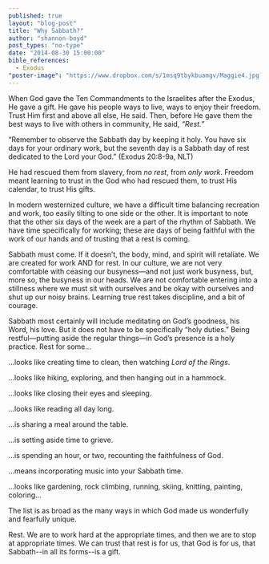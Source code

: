 ```yaml
---
published: true
layout: "blog-post"
title: "Why Sabbath?"
author: "shannon-boyd"
post_types: "no-type"
date: "2014-08-30 15:00:00"
bible_references: 
  - Exodus
"poster-image": "https://www.dropbox.com/s/1msq9tbykbuamgv/Maggie4.jpg?dl=0"
---
```


When God gave the Ten Commandments to the Israelites after the Exodus, He gave a gift.   He gave his people ways to live, ways to enjoy their freedom.  Trust Him first and above all else, He said.  Then, before He gave them the best ways to live with others in community, He said, *“Rest.”*

“Remember to observe the Sabbath day by keeping it holy.  You have six days for your ordinary work, but the seventh day is a Sabbath day of rest dedicated to the Lord your God.”  (Exodus 20:8-9a, NLT)

He had rescued them from slavery, from *no rest*, from *only work*.  Freedom meant learning to trust in the God who had rescued them, to trust His calendar, to trust His gifts.

In modern westernized culture, we have a difficult time balancing recreation and work, too easily tilting to one side or the other.  It is important to note that the other six days of the week are a part of the rhythm of Sabbath.  We have time specifically for working; these are days of being faithful with the work of our hands and of trusting that a rest is coming. 

Sabbath must come.  If it doesn’t, the body, mind, and spirit will retaliate.  We are created for work AND for rest.  In our culture, we are not very comfortable with ceasing our busyness—and not just work busyness, but, more so, the busyness in our heads.  We are not comfortable entering into a stillness where we must sit with ourselves and be okay with ourselves and shut up our noisy brains.  Learning true rest takes discipline, and a bit of courage. 

Sabbath most certainly will include meditating on God’s goodness, his Word, his love.  But it does not have to be specifically “holy duties.”  Being restful—putting aside the regular things—in God’s presence is a holy practice.  Rest for some...

...looks like creating time to clean, then watching *Lord of the Rings*.

...looks like hiking, exploring, and then hanging out in a hammock.

...looks like closing their eyes and sleeping.

...looks like reading all day long.

...is sharing a meal around the table.  

...is setting aside time to grieve.

...is spending an hour, or two, recounting the faithfulness of God. 

...means incorporating music into your Sabbath time.  

...looks like gardening, rock climbing, running, skiing, knitting, painting, coloring...

The list is as broad as the many ways in which God made us wonderfully and fearfully unique.  

Rest.  We are to work hard at the appropriate times, and then we are to stop at appropriate times.  We can trust that rest is for us, that God is for us, that Sabbath--in all its forms--is a gift.
